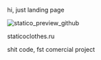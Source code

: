 hi, just landing page 

![statico_preview_github](https://github.com/user-attachments/assets/8a83adab-4148-4d99-b563-c4d4c4ead168)

staticoclothes.ru

shit code, fst comercial project 
